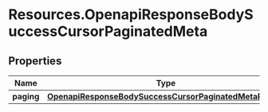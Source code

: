 # Resources.OpenapiResponseBodySuccessCursorPaginatedMeta

## Properties

Name | Type | Description | Notes
------------ | ------------- | ------------- | -------------
**paging** | [**OpenapiResponseBodySuccessCursorPaginatedMetaPaging**](OpenapiResponseBodySuccessCursorPaginatedMetaPaging.md) |  | [optional] 


